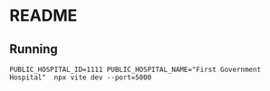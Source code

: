 # README
## Running
```
PUBLIC_HOSPITAL_ID=1111 PUBLIC_HOSPITAL_NAME="First Government Hospital"  npx vite dev --port=5000
```

